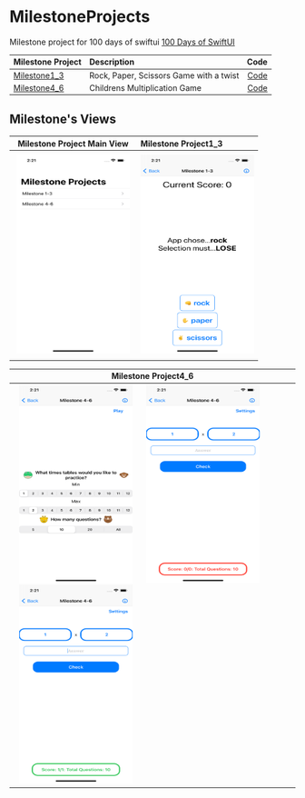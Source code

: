 [milestone1_3_pic]: https://github.com/lecoqjacob-learning/MilestoneProjects/blob/main/screenshots/Simulator%20Screen%20Shot%20-%20IPhone%2012%20-%202021-02-28%20at%2014.21.09.png "Main View"

# MilestoneProjects

Milestone project for 100 days of swiftui [100 Days of SwiftUI](https://www.hackingwithswift.com/100/swiftui)

| Milestone Project                                              | Description                             | Code  |
| ---------------------------------------------------------------|:----------------------------------------| -----:|
| [Milestone1_3](https://www.hackingwithswift.com/100/swiftui/25)| Rock, Paper, Scissors Game with a twist | [Code](https://github.com/lecoqjacob-learning/MilestoneProjects/tree/main/MilestoneProjects/Milestones/Milestone1-3)  |
| [Milestone4_6](https://www.hackingwithswift.com/100/swiftui/35)| Childrens Multiplication Game           | [Code](https://github.com/lecoqjacob-learning/MilestoneProjects/tree/main/MilestoneProjects/Milestones/Milestone4-6) |



## Milestone's Views
| Milestone Project Main View | Milestone Project1_3 |
| ----------------------------|:---------------------|
| <img style="padding: 5px" src="https://github.com/lecoqjacob-learning/MilestoneProjects/blob/main/screenshots/Simulator%20Screen%20Shot%20-%20IPhone%2012%20-%202021-02-28%20at%2014.21.09.png" width="200" height="350"> | <img src="https://github.com/lecoqjacob-learning/MilestoneProjects/blob/main/screenshots/Simulator%20Screen%20Shot%20-%20IPhone%2012%20-%202021-02-28%20at%2014.21.17.png" width="200" height="350"> |

| Milestone Project4_6 |
|----------------------|
| <img src="https://github.com/lecoqjacob-learning/MilestoneProjects/blob/main/screenshots/Simulator%20Screen%20Shot%20-%20IPhone%2012%20-%202021-02-28%20at%2014.21.25.png" width="200" height="350" hspace="10"> <img src="https://github.com/lecoqjacob-learning/MilestoneProjects/blob/main/screenshots/Simulator%20Screen%20Shot%20-%20IPhone%2012%20-%202021-02-28%20at%2014.21.28.png" width="200" height="350" hspace="10"> <img src="https://github.com/lecoqjacob-learning/MilestoneProjects/blob/main/screenshots/Simulator%20Screen%20Shot%20-%20IPhone%2012%20-%202021-02-28%20at%2014.21.38.png" width="200" height="350" hspace="10"> |

